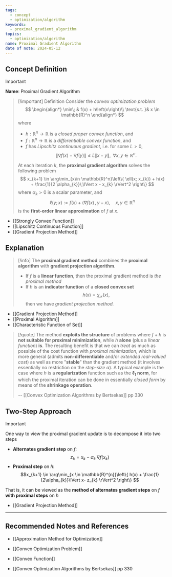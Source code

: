 ```yaml
---
tags:
  - concept
  - optimization/algorithm
keywords:
  - proximal_gradient_algorithm
topics:
  - optimization/algorithm
name: Proximal Gradient Algorithm
date of note: 2024-05-12
---
```


## Concept Definition

>[!important]
>**Name**: Proximal Gradient Algorithm

>[!important] Definition
>Consider the *convex optimization problem*
>$$
>\begin{align*}
> \min\; & f(x) + h\left(x\right)\\
> \text{s.t. }& x \in \mathbb{R}^n
>\end{align*}
>$$
>where
>- $h: \mathbb{R}^{n} \to \mathbb{R}$ is a *closed proper convex function*, and 
>- $f: \mathbb{R}^{n}\to \mathbb{R}$ is a *differentiable convex function*, and 
>- $f$ has *Lipschitz continuous gradient*, i.e. for some $L >0$, $$\lVert \nabla f(x) - \nabla f(y) \rVert \le L \lVert x - y \rVert, \;\; \forall x, y \in \mathbb{R}^n. $$
>  
>At each iteration $k$, the **proximal gradient algorithm** solves the following problem
>$$
>x_{k+1}  \in \arg\min_{x\in \mathbb{R}^n}\left\{ \ell(x; x_{k}) + h(x) + \frac{1}{2 \alpha_{k}}\;\lVert x - x_{k} \rVert^2 \right\} 
>$$
>where $\alpha_{k} >0$ is a scalar parameter, and $$\ell(y; x) := f(x) + \left\langle  \nabla f(x)\,,\, y -x   \right\rangle, \quad x, y \in \mathbb{R}^n$$ is the **first-order linear approximation** of $f$ at $x$.


- [[Strongly Convex Function]]
- [[Lipschitz Continuous Function]]
- [[Gradient Projection Method]]

## Explanation

>[!info]
>The **proximal gradient method** combines the **proximal algorithm** with **gradient projection algorithm**.
>- If $f$ is a **linear function**, then the proximal gradient method is *the proximal method*
>- If $h$ is an **indicator function** of a **closed convex set** $$h(x) = \chi_{\mathcal{X}}(x),$$ then we  have *gradient projection method.*

- [[Gradient Projection Method]]
- [[Proximal Algorithm]]
- [[Characteristic Function of Set]]


>[!quote]
>The method **exploits the structure** of problems where $f + h$ is **not suitable for proximal minimization**, while $h$ **alone** (plus a *linear function*) **is**. The resulting benefit is that we can *treat* as much as possible of the cost function with *proximal minimization*, which is more general (admits **non-differentiable** and/or *extended real-valued cost*) as well as more "**stable**" than the gradient method (it involves essentially no restriction on the *step-size* $\alpha$). A typical example is the case where $h$ is a **regularization** function such as the **$\ell_{1}$ norm**, for which the proximal iteration can be done in  essentially *closed form* by means of the **shrinkage operation**.
>
>-- [[Convex Optimization Algorithms by Bertsekas]] pp 330


## Two-Step Approach


>[!important] 
>One way to view the proximal gradient update is to decompose it into two steps
>- **Alternates gradient step** on $f$: $$z_{k} = x_{k} - \alpha_{k}\;\nabla f(x_{k})$$
>- **Proximal step** on $h$: $$x_{k+1} \in \arg\min_{x \in \mathbb{R}^{n}}\left\{ h(x) + \frac{1}{2\alpha_{k}}\lVert x- z_{k} \rVert^2 \right\} $$
>  
>That is, it can be viewed as the **method of alternates gradient steps** on $f$ **with proximal steps** on $h$

- [[Gradient Projection Method]]



-----------
##  Recommended Notes and References

- [[Approximation Method for Optimization]]
- [[Convex Optimization Problem]]
- [[Convex Function]]

- [[Convex Optimization Algorithms by Bertsekas]] pp 330